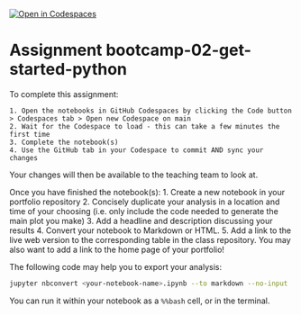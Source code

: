 [![Open in Codespaces](https://classroom.github.com/assets/launch-codespace-2972f46106e565e64193e422d61a12cf1da4916b45550586e14ef0a7c637dd04.svg)](https://classroom.github.com/open-in-codespaces?assignment_repo_id=15889614)
# Assignment bootcamp-02-get-started-python

To complete this assignment:

    1. Open the notebooks in GitHub Codespaces by clicking the Code button > Codespaces tab > Open new Codespace on main
    2. Wait for the Codespace to load - this can take a few minutes the first time
    3. Complete the notebook(s)
    4. Use the GitHub tab in your Codespace to commit AND sync your changes

Your changes will then be available to the teaching team to look at.

Once you have finished the notebook(s):
    1. Create a new notebook in your portfolio repository
    2. Concisely duplicate your analysis in a location and time of your choosing (i.e. only include the code needed to generate the main plot you make)
    3. Add a headline and description discussing your results
    4. Convert your notebook to Markdown or HTML.
    5. Add a link to the live web version to the corresponding table in the class repository. You may also want to add a link to the home page of your portfolio!

The following code may help you to export your analysis:

```bash
jupyter nbconvert <your-notebook-name>.ipynb --to markdown --no-input
```

You can run it within your notebook as a `%%bash` cell, or in the terminal.
